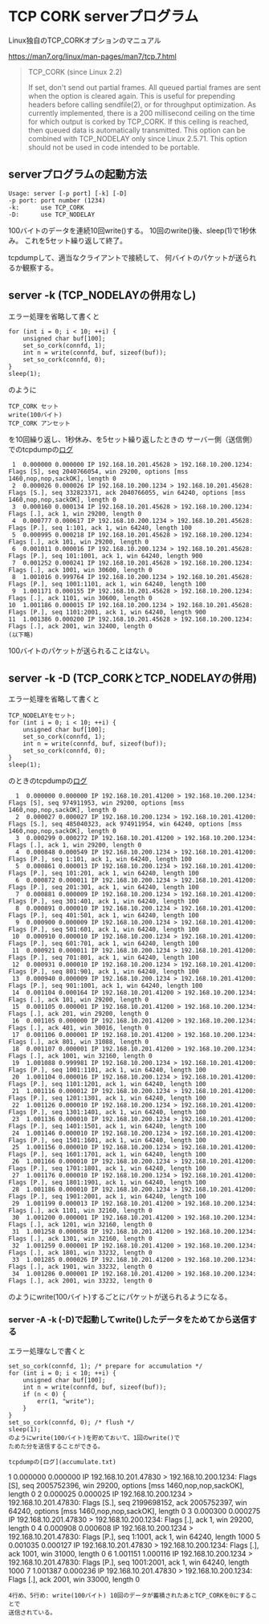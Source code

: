 # TCP CORK serverプログラム

Linux独自のTCP_CORKオプションのマニュアル

https://man7.org/linux/man-pages/man7/tcp.7.html

> TCP_CORK (since Linux 2.2)
>
> If set, don't send out partial frames.  All queued partial
> frames are sent when the option is cleared again.  This is
> useful for prepending headers before calling sendfile(2),
> or for throughput optimization.  As currently implemented,
> there is a 200 millisecond ceiling on the time for which
> output is corked by TCP_CORK.  If this ceiling is reached,
> then queued data is automatically transmitted.  This
> option can be combined with TCP_NODELAY only since Linux
> 2.5.71.  This option should not be used in code intended
> to be portable.

## serverプログラムの起動方法

```
Usage: server [-p port] [-k] [-D] 
-p port: port number (1234)
-k:      use TCP_CORK
-D:      use TCP_NODELAY
```

100バイトのデータを連続10回write()する。
10回のwrite()後、sleep(1)で1秒休み。
これを5セット繰り返して終了。

tcpdumpして、適当なクライアントで接続して、
何バイトのパケットが送られるか観察する。

## server -k (TCP_NODELAYの併用なし)

エラー処理を省略して書くと
```
for (int i = 0; i < 10; ++i) {
    unsigned char buf[100];
    set_so_cork(connfd, 1);
    int n = write(connfd, buf, sizeof(buf));
    set_so_cork(connfd, 0);
}
sleep(1);
```
のように
```
TCP_CORK セット
write(100バイト)
TCP_CORK アンセット
```
を10回繰り返し、1秒休み、を5セット繰り返したときの
サーバー側（送信側）でのtcpdumpの[ログ](cork-only.txt)

```
 1  0.000000 0.000000 IP 192.168.10.201.45628 > 192.168.10.200.1234: Flags [S], seq 2040766054, win 29200, options [mss 1460,nop,nop,sackOK], length 0
 2  0.000026 0.000026 IP 192.168.10.200.1234 > 192.168.10.201.45628: Flags [S.], seq 332823371, ack 2040766055, win 64240, options [mss 1460,nop,nop,sackOK], length 0
 3  0.000160 0.000134 IP 192.168.10.201.45628 > 192.168.10.200.1234: Flags [.], ack 1, win 29200, length 0
 4  0.000777 0.000617 IP 192.168.10.200.1234 > 192.168.10.201.45628: Flags [P.], seq 1:101, ack 1, win 64240, length 100
 5  0.000995 0.000218 IP 192.168.10.201.45628 > 192.168.10.200.1234: Flags [.], ack 101, win 29200, length 0
 6  0.001011 0.000016 IP 192.168.10.200.1234 > 192.168.10.201.45628: Flags [P.], seq 101:1001, ack 1, win 64240, length 900
 7  0.001252 0.000241 IP 192.168.10.201.45628 > 192.168.10.200.1234: Flags [.], ack 1001, win 30600, length 0
 8  1.001016 0.999764 IP 192.168.10.200.1234 > 192.168.10.201.45628: Flags [P.], seq 1001:1101, ack 1, win 64240, length 100
 9  1.001171 0.000155 IP 192.168.10.201.45628 > 192.168.10.200.1234: Flags [.], ack 1101, win 30600, length 0
10  1.001186 0.000015 IP 192.168.10.200.1234 > 192.168.10.201.45628: Flags [P.], seq 1101:2001, ack 1, win 64240, length 900
11  1.001386 0.000200 IP 192.168.10.201.45628 > 192.168.10.200.1234: Flags [.], ack 2001, win 32400, length 0
(以下略)

```
100バイトのパケットが送られることはない。

## server -k -D (TCP_CORKとTCP_NODELAYの併用)

エラー処理を省略して書くと
```
TCP_NODELAYをセット;
for (int i = 0; i < 10; ++i) {
    unsigned char buf[100];
    set_so_cork(connfd, 1);
    int n = write(connfd, buf, sizeof(buf));
    set_so_cork(connfd, 0);
}
sleep(1);
```
のときのtcpdumpの[ログ](cork-with-nodelay.txt)
```
  1  0.000000 0.000000 IP 192.168.10.201.41200 > 192.168.10.200.1234: Flags [S], seq 974911953, win 29200, options [mss 1460,nop,nop,sackOK], length 0
  2  0.000027 0.000027 IP 192.168.10.200.1234 > 192.168.10.201.41200: Flags [S.], seq 485040323, ack 974911954, win 64240, options [mss 1460,nop,nop,sackOK], length 0
  3  0.000299 0.000272 IP 192.168.10.201.41200 > 192.168.10.200.1234: Flags [.], ack 1, win 29200, length 0
  4  0.000848 0.000549 IP 192.168.10.200.1234 > 192.168.10.201.41200: Flags [P.], seq 1:101, ack 1, win 64240, length 100
  5  0.000861 0.000013 IP 192.168.10.200.1234 > 192.168.10.201.41200: Flags [P.], seq 101:201, ack 1, win 64240, length 100
  6  0.000872 0.000011 IP 192.168.10.200.1234 > 192.168.10.201.41200: Flags [P.], seq 201:301, ack 1, win 64240, length 100
  7  0.000881 0.000009 IP 192.168.10.200.1234 > 192.168.10.201.41200: Flags [P.], seq 301:401, ack 1, win 64240, length 100
  8  0.000891 0.000010 IP 192.168.10.200.1234 > 192.168.10.201.41200: Flags [P.], seq 401:501, ack 1, win 64240, length 100
  9  0.000900 0.000009 IP 192.168.10.200.1234 > 192.168.10.201.41200: Flags [P.], seq 501:601, ack 1, win 64240, length 100
 10  0.000910 0.000010 IP 192.168.10.200.1234 > 192.168.10.201.41200: Flags [P.], seq 601:701, ack 1, win 64240, length 100
 11  0.000921 0.000011 IP 192.168.10.200.1234 > 192.168.10.201.41200: Flags [P.], seq 701:801, ack 1, win 64240, length 100
 12  0.000931 0.000010 IP 192.168.10.200.1234 > 192.168.10.201.41200: Flags [P.], seq 801:901, ack 1, win 64240, length 100
 13  0.000940 0.000009 IP 192.168.10.200.1234 > 192.168.10.201.41200: Flags [P.], seq 901:1001, ack 1, win 64240, length 100
 14  0.001104 0.000164 IP 192.168.10.201.41200 > 192.168.10.200.1234: Flags [.], ack 101, win 29200, length 0
 15  0.001105 0.000001 IP 192.168.10.201.41200 > 192.168.10.200.1234: Flags [.], ack 201, win 29200, length 0
 16  0.001105 0.000000 IP 192.168.10.201.41200 > 192.168.10.200.1234: Flags [.], ack 401, win 30016, length 0
 17  0.001106 0.000001 IP 192.168.10.201.41200 > 192.168.10.200.1234: Flags [.], ack 801, win 31088, length 0
 18  0.001107 0.000001 IP 192.168.10.201.41200 > 192.168.10.200.1234: Flags [.], ack 1001, win 32160, length 0
 19  1.001088 0.999981 IP 192.168.10.200.1234 > 192.168.10.201.41200: Flags [P.], seq 1001:1101, ack 1, win 64240, length 100
 20  1.001104 0.000016 IP 192.168.10.200.1234 > 192.168.10.201.41200: Flags [P.], seq 1101:1201, ack 1, win 64240, length 100
 21  1.001116 0.000012 IP 192.168.10.200.1234 > 192.168.10.201.41200: Flags [P.], seq 1201:1301, ack 1, win 64240, length 100
 22  1.001126 0.000010 IP 192.168.10.200.1234 > 192.168.10.201.41200: Flags [P.], seq 1301:1401, ack 1, win 64240, length 100
 23  1.001136 0.000010 IP 192.168.10.200.1234 > 192.168.10.201.41200: Flags [P.], seq 1401:1501, ack 1, win 64240, length 100
 24  1.001146 0.000010 IP 192.168.10.200.1234 > 192.168.10.201.41200: Flags [P.], seq 1501:1601, ack 1, win 64240, length 100
 25  1.001156 0.000010 IP 192.168.10.200.1234 > 192.168.10.201.41200: Flags [P.], seq 1601:1701, ack 1, win 64240, length 100
 26  1.001166 0.000010 IP 192.168.10.200.1234 > 192.168.10.201.41200: Flags [P.], seq 1701:1801, ack 1, win 64240, length 100
 27  1.001176 0.000010 IP 192.168.10.200.1234 > 192.168.10.201.41200: Flags [P.], seq 1801:1901, ack 1, win 64240, length 100
 28  1.001186 0.000010 IP 192.168.10.200.1234 > 192.168.10.201.41200: Flags [P.], seq 1901:2001, ack 1, win 64240, length 100
 29  1.001199 0.000013 IP 192.168.10.201.41200 > 192.168.10.200.1234: Flags [.], ack 1101, win 32160, length 0
 30  1.001200 0.000001 IP 192.168.10.201.41200 > 192.168.10.200.1234: Flags [.], ack 1201, win 32160, length 0
 31  1.001258 0.000058 IP 192.168.10.201.41200 > 192.168.10.200.1234: Flags [.], ack 1301, win 32160, length 0
 32  1.001259 0.000001 IP 192.168.10.201.41200 > 192.168.10.200.1234: Flags [.], ack 1801, win 33232, length 0
 33  1.001285 0.000026 IP 192.168.10.201.41200 > 192.168.10.200.1234: Flags [.], ack 1901, win 33232, length 0
 34  1.001286 0.000001 IP 192.168.10.201.41200 > 192.168.10.200.1234: Flags [.], ack 2001, win 33232, length 0
```
のようにwrite(100バイト)するごとにパケットが送られるようになる。

### server -A -k (-D)で起動してwrite()したデータをためてから送信する

エラー処理なしで書くと
```
set_so_cork(connfd, 1); /* prepare for accumulation */
for (int i = 0; i < 10; ++i) {
    unsigned char buf[100];
    int n = write(connfd, buf, sizeof(buf));
    if (n < 0) {
        err(1, "write");
    }
}
set_so_cork(connfd, 0); /* flush */
sleep(1);
のようにwrite(100バイト)を貯めておいて、1回のwrite()で
ためた分を送信することができる。

tcpdumpの[ログ](accumulate.txt)
```
1  0.000000 0.000000 IP 192.168.10.201.47830 > 192.168.10.200.1234: Flags [S], seq 2005752396, win 29200, options [mss 1460,nop,nop,sackOK], length 0
2  0.000025 0.000025 IP 192.168.10.200.1234 > 192.168.10.201.47830: Flags [S.], seq 2199698152, ack 2005752397, win 64240, options [mss 1460,nop,nop,sackOK], length 0
3  0.000300 0.000275 IP 192.168.10.201.47830 > 192.168.10.200.1234: Flags [.], ack 1, win 29200, length 0
4  0.000908 0.000608 IP 192.168.10.200.1234 > 192.168.10.201.47830: Flags [P.], seq 1:1001, ack 1, win 64240, length 1000
5  0.001035 0.000127 IP 192.168.10.201.47830 > 192.168.10.200.1234: Flags [.], ack 1001, win 31000, length 0
6  1.001151 1.000116 IP 192.168.10.200.1234 > 192.168.10.201.47830: Flags [P.], seq 1001:2001, ack 1, win 64240, length 1000
7  1.001387 0.000236 IP 192.168.10.201.47830 > 192.168.10.200.1234: Flags [.], ack 2001, win 33000, length 0
```
4行め、5行め: write(100バイト) 10回のデータが蓄積されたあとTCP_CORKを0にすることで
送信されている。
